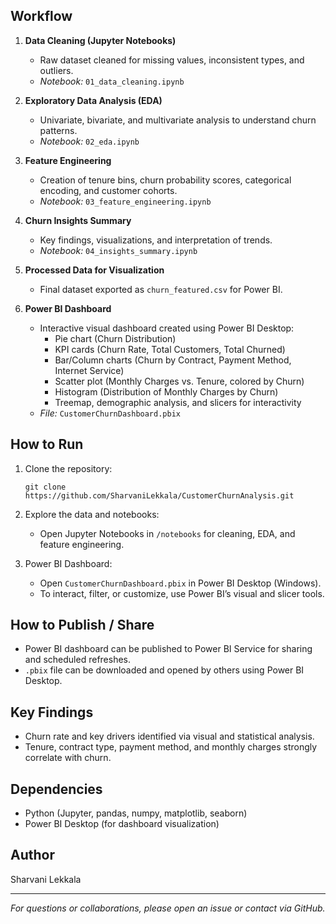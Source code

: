 
## Workflow

1. **Data Cleaning (Jupyter Notebooks)**
   - Raw dataset cleaned for missing values, inconsistent types, and outliers.
   - *Notebook:* `01_data_cleaning.ipynb`

2. **Exploratory Data Analysis (EDA)**
   - Univariate, bivariate, and multivariate analysis to understand churn patterns.
   - *Notebook:* `02_eda.ipynb`

3. **Feature Engineering**
   - Creation of tenure bins, churn probability scores, categorical encoding, and customer cohorts.
   - *Notebook:* `03_feature_engineering.ipynb`

4. **Churn Insights Summary**
   - Key findings, visualizations, and interpretation of trends.
   - *Notebook:* `04_insights_summary.ipynb`

5. **Processed Data for Visualization**
   - Final dataset exported as `churn_featured.csv` for Power BI.

6. **Power BI Dashboard**
   - Interactive visual dashboard created using Power BI Desktop:
     - Pie chart (Churn Distribution)
     - KPI cards (Churn Rate, Total Customers, Total Churned)
     - Bar/Column charts (Churn by Contract, Payment Method, Internet Service)
     - Scatter plot (Monthly Charges vs. Tenure, colored by Churn)
     - Histogram (Distribution of Monthly Charges by Churn)
     - Treemap, demographic analysis, and slicers for interactivity
   - *File:* `CustomerChurnDashboard.pbix`

## How to Run

1. Clone the repository:
    ```
    git clone https://github.com/SharvaniLekkala/CustomerChurnAnalysis.git
    ```

2. Explore the data and notebooks:
    - Open Jupyter Notebooks in `/notebooks` for cleaning, EDA, and feature engineering.

3. Power BI Dashboard:
    - Open `CustomerChurnDashboard.pbix` in Power BI Desktop (Windows).
    - To interact, filter, or customize, use Power BI’s visual and slicer tools.

## How to Publish / Share

- Power BI dashboard can be published to Power BI Service for sharing and scheduled refreshes.
- `.pbix` file can be downloaded and opened by others using Power BI Desktop.

## Key Findings

- Churn rate and key drivers identified via visual and statistical analysis.
- Tenure, contract type, payment method, and monthly charges strongly correlate with churn.

## Dependencies

- Python (Jupyter, pandas, numpy, matplotlib, seaborn)
- Power BI Desktop (for dashboard visualization)


## Author

Sharvani Lekkala

---

*For questions or collaborations, please open an issue or contact via GitHub.*


